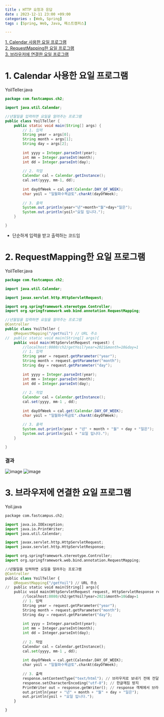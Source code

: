 ```yaml
---
title : HTTP 요청과 응답
date : 2023-12-11 23:00 +09:00
categories : [Web, Spring]
tags : [Spring, Web, Java, 패스트캠퍼스]

---
```


[1. Calendar 사용한 요일 프로그램](#1-calendar-사용한-요일-프로그램)
<br>
[2. RequestMapping한 요일 프로그램](#2-requestmapping한-요일-프로그램)
<br>
[3. 브라우저에 연결한 요일 프로그램](#3-브라우저에-연결한-요일-프로그램)
<br>

# 1. Calendar 사용한 요일 프로그램

YoilTeller.java

```java
package com.fastcampus.ch2;

import java.util.Calendar;

//년월일을 입력하면 요일을 알려주는 프로그램
public class YoilTeller {
	public static void main(String[] args) {
		// 1. 입력
		String year = args[0];
		String month = args[1];
		String day = args[2];
		
		int yyyy = Integer.parseInt(year);
		int mm = Integer.parseInt(month);
		int dd = Integer.parseInt(day);
		
		// 2. 작업
		Calendar cal = Calendar.getInstance();
		cal.set(yyyy, mm-1, dd);
		
		int dayOfWeek = cal.get(Calendar.DAY_OF_WEEK);
		char yoil = "일월화수목금토".charAt(dayOfWeek);
		
		// 3. 출력
		System.out.println(year+"년"+month+"월"+day+"일은");
		System.out.println(yoil+"요일 입니다.");
	}

}
```

- 단순하게 입력을 받고 출력하는 코드임

# 2. RequestMapping한 요일 프로그램

YoilTeller.java

```java
package com.fastcampus.ch2;

import java.util.Calendar;

import javax.servlet.http.HttpServletRequest;

import org.springframework.stereotype.Controller;
import org.springframework.web.bind.annotation.RequestMapping;

//년월일을 입력하면 요일을 알려주는 프로그램
@Controller
public class YoilTeller {
	@RequestMapping("/getYoil") // URL 주소
//	public static void main(String[] args){
	public void main(HttpServletRequest request) {
		//localhost:8080/ch2/getYoil?year=2021&month=10&day=1
		// 1. 입력
		String year = request.getParameter("year");
		String month = request.getParameter("month");
		String day = request.getParameter("day");
		
		int yyyy = Integer.parseInt(year);
		int mm = Integer.parseInt(month);
		int dd = Integer.parseInt(day);
		
		// 2. 작업
		Calendar cal = Calendar.getInstance();
		cal.set(yyyy, mm-1 , dd);
		
		int dayOfWeek = cal.get(Calendar.DAY_OF_WEEK);
		char yoil = "일월화수목금토".charAt(dayOfWeek);
		
		// 3. 출력
		System.out.println(year + "년" + month + "월" + day + "일은");
		System.out.println(yoil + "요일 입니다.");
	}

}
```

### 결과

![image](https://github.com/mini0-0/mini0-0.github.io/assets/63296983/46089eb8-2aaa-42e1-8299-1c3c2fba8a3b)
![image](https://github.com/mini0-0/mini0-0.github.io/assets/63296983/ac810d17-ed2c-490c-b560-59d01720738c)


# 3. 브라우저에 연결한 요일 프로그램

Yoil.java

```python
package com.fastcampus.ch2;

import java.io.IOException;
import java.io.PrintWriter;
import java.util.Calendar;

import javax.servlet.http.HttpServletRequest;
import javax.servlet.http.HttpServletResponse;

import org.springframework.stereotype.Controller;
import org.springframework.web.bind.annotation.RequestMapping;

//년월일을 입력하면 요일을 알려주는 프로그램
@Controller
public class YoilTeller {
	@RequestMapping("/getYoil") // URL 주소
//	public static void main(String[] args){
	public void main(HttpServletRequest request, HttpServletResponse response) throws IOException {
		//localhost:8080/ch2/getYoil?year=2021&month=10&day=1
		// 1. 입력
		String year = request.getParameter("year");
		String month = request.getParameter("month");
		String day = request.getParameter("day");
		
		int yyyy = Integer.parseInt(year);
		int mm = Integer.parseInt(month);
		int dd = Integer.parseInt(day);
		
		// 2. 작업
		Calendar cal = Calendar.getInstance();
		cal.set(yyyy, mm-1 , dd);
		
		int dayOfWeek = cal.get(Calendar.DAY_OF_WEEK);
		char yoil = "일월화수목금토".charAt(dayOfWeek);
		
		// 3. 출력
		response.setContentType("text/html"); // 브라우저로 보내기 전에 전달 type 알려줌
		response.setCharacterEncoding("utf-8"); // 한글깨짐 방지
		PrintWriter out = response.getWriter(); // response 객체에서 브라우저로의 출력 스트림을 얻는다
		out.println(year + "년" + month + "월" + day + "일은");
		out.println(yoil + "요일 입니다.");
	}

}
```


